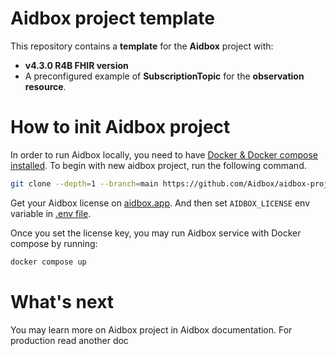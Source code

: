 # Aidbox project template

This repository contains a **template** for the **Aidbox** project with:

- **v4.3.0 R4B FHIR version**
- A preconfigured example of **SubscriptionTopic** for the **observation resource**.


# How to init Aidbox project

In order to run Aidbox locally, you need to have [Docker & Docker compose installed](https://docs.docker.com/engine/install/). To begin with new aidbox project, run the following command.

```sh
git clone --depth=1 --branch=main https://github.com/Aidbox/aidbox-project-template.git aidbox-project && cd aidbox-project && rm -rf .git
```

Get your Aidbox license on [aidbox.app](https://aidbox.app/). And then set `AIDBOX_LICENSE` env variable in [.env file](.env#L1).

Once you set the license key, you may run Aidbox service with Docker compose by running:

``` sh
docker compose up
```

# What's next

You may learn more on Aidbox project in Aidbox documentation. For production read another doc
